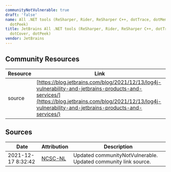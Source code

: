 ```yaml
---
communityNotVulnerable: true
draft: 'false'
name: All .NET tools (ReSharper, Rider, ReSharper C++, dotTrace, dotMemory, dotCover,
  dotPeek)
title: JetBrains All .NET tools (ReSharper, Rider, ReSharper C++, dotTrace, dotMemory,
  dotCover, dotPeek)
vendor: JetBrains
---
```



## Community Resources
| Resource | Link |
| --- | --- |
| source | [https://blog.jetbrains.com/blog/2021/12/13/log4j-vulnerability-and-jetbrains-products-and-services/](https://blog.jetbrains.com/blog/2021/12/13/log4j-vulnerability-and-jetbrains-products-and-services/) |


## Sources
| Date | Attribution | Description |
| --- | --- | --- |
| 2021-12-17 8:32:42 | [NCSC-NL](https://github.com/NCSC-NL/log4shell/blob/main/software/README.md) | Updated communityNotVulnerable. Updated community link source.  |
